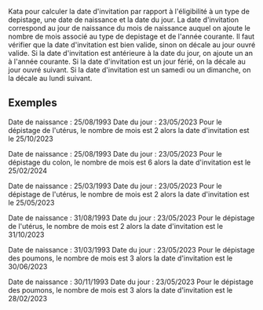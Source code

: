 ﻿Kata pour calculer la date d'invitation par rapport à l'éligibilité à un type de depistage, une date de naissance et la date du jour.
La date d'invitation correspond au jour de naissance du mois de naissance auquel on ajoute le nombre de mois associé au type de depistage et de l'année courante.
Il faut vérifier que la date d'invitation est bien valide, sinon on décale au jour ouvré valide.
Si la date d'invitation est antérieure à la date du jour, on ajoute un an à l'année courante.
Si la date d'invitation est un jour férié, on la décale au jour ouvré suivant.
Si la date d'invitation est un samedi ou un dimanche, on la décale au lundi suivant.

## Exemples
Date de naissance : 25/08/1993
Date du jour : 23/05/2023
Pour le dépistage de l'utérus, le nombre de mois est 2
alors la date d'invitation est le 25/10/2023

Date de naissance : 25/08/1993
Date du jour : 23/05/2023
Pour le dépistage du colon, le nombre de mois est 6
alors la date d'invitation est le 25/02/2024

Date de naissance : 25/03/1993
Date du jour : 23/05/2023
Pour le dépistage de l'utérus, le nombre de mois est 2
alors la date d'invitation est le 25/05/2023

Date de naissance : 31/08/1993
Date du jour : 23/05/2023
Pour le dépistage de l'utérus, le nombre de mois est 2
alors la date d'invitation est le 31/10/2023

Date de naissance : 31/03/1993
Date du jour : 23/05/2023
Pour le dépistage des poumons, le nombre de mois est 3
alors la date d'invitation est le 30/06/2023

Date de naissance : 30/11/1993
Date du jour : 23/05/2023
Pour le dépistage des poumons, le nombre de mois est 3
alors la date d'invitation est le 28/02/2023

